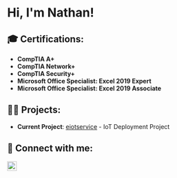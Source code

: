 <h1>Hi, I'm Nathan!</h1>

<h2>🎓 Certifications:</h2>

- <b>CompTIA A+</b>
- <b>CompTIA Network+</b>
- <b>CompTIA Security+</b>
- <b>Microsoft Office Specialist: Excel 2019 Expert</b>
- <b>Microsoft Office Specialist: Excel 2019 Associate</b>

<h2>👨‍💻 Projects:</h2>

- <b>Current Project</b>: [eiotservice](https://github.com/nathandiez/eiotservice) - IoT Deployment Project

<h2>🤳 Connect with me:</h2>

[<img align="left" alt="Nathan | LinkedIn" width="22px" src="https://cdn.jsdelivr.net/npm/simple-icons@v3/icons/linkedin.svg" />][linkedin]

[linkedin]: https://www.linkedin.com/in/nathandiez

<!-- This is a special hidden section where you can include any additional notes or comments in your README that won't be visible on your profile -->

<!--
**yourgithubusername/yourgithubusername** is a ✨ _special_ ✨ repository because its `README.md` (this file) appears on your GitHub profile.

Here are some ideas to get you started:

- 🔭 I’m currently working on ...
- 🌱 I’m currently learning ...
- 👯 I’m looking to collaborate on ...
- 🤔 I’m looking for help with ...
- 💬 Ask me about ...
- 📫 How to reach me: ...
- 😄 Pronouns: ...
- ⚡ Fun fact: ...
-->

